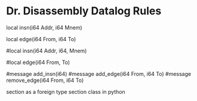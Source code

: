 
# Dr. Disassembly Datalog Rules

local insn(i64 Addr, i64 Mnem)

local edge(i64 From, i64 To)

#local insn(i64 Addr, i64, Mnem)

#local edge(i64 From, To)

#message add_insn(i64)
#message add_edge(i64 From, i64 To)
#message remove_edge(i64 From, i64 To)



section as a foreign type
section class in python
